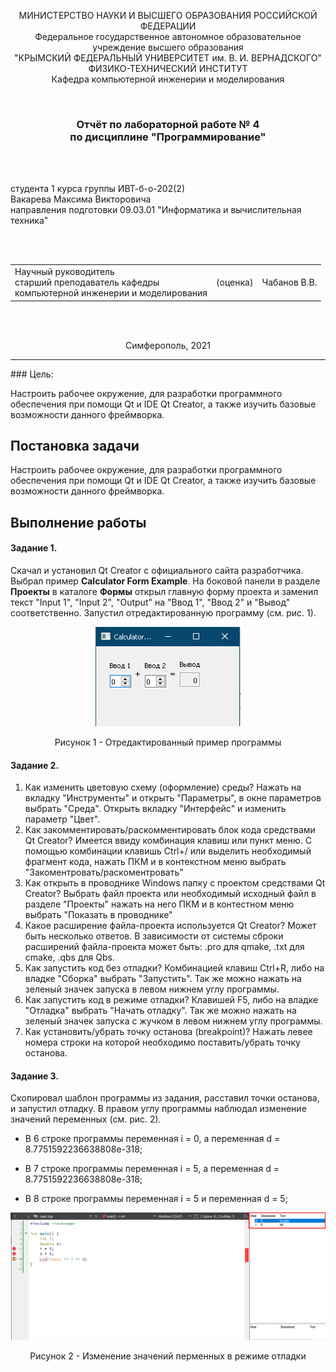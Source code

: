 <p align="center">МИНИСТЕРСТВО НАУКИ  И ВЫСШЕГО ОБРАЗОВАНИЯ РОССИЙСКОЙ ФЕДЕРАЦИИ<br>
Федеральное государственное автономное образовательное учреждение высшего образования<br>
"КРЫМСКИЙ ФЕДЕРАЛЬНЫЙ УНИВЕРСИТЕТ им. В. И. ВЕРНАДСКОГО"<br>
ФИЗИКО-ТЕХНИЧЕСКИЙ ИНСТИТУТ<br>
Кафедра компьютерной инженерии и моделирования</p>
<br>
<h3 align="center">Отчёт по лабораторной работе № 4<br> по дисциплине "Программирование"</h3>

<br><br>

<p>студента 1 курса группы ИВТ-б-о-202(2)<br>
Вакарева Максима Викторовича<br>
направления подготовки 09.03.01 "Информатика и вычислительная техника"</p>

<br><br>
<table>
<tr><td>Научный руководитель<br> старший преподаватель кафедры<br> компьютерной инженерии и моделирования</td>
<td>(оценка)</td>
<td>Чабанов В.В.</td>
</tr>
</table>
<br><br>

<p align="center">Симферополь, 2021</p>
<hr>
### Цель:

Настроить рабочее окружение, для разработки программного обеспечения при помощи Qt и IDE Qt Creator, а также изучить базовые возможности данного фреймворка.

## Постановка задачи

Настроить рабочее окружение, для разработки программного обеспечения при помощи Qt и IDE Qt Creator, а также изучить базовые возможности данного фреймворка.

## Выполнение работы

#### Задание 1.

Скачал и установил Qt Creator с официального сайта разработчика. Выбрал пример **Calculator Form Example**. На боковой панели в разделе **Проекты** в каталоге **Формы** открыл главную форму проекта и заменил текст "Input 1", "Input 2", "Output" на "Ввод 1", "Ввод 2" и "Вывод" соответственно. Запустил отредактированную программу (см. рис. 1).

<p align="center">

<img  src="./images/Screenshot_1.png">

</p>

<p align="center"> Рисунок 1 - Отредактированный пример программы </p>

#### Задание 2.

1. Как изменить цветовую схему (оформление) среды?
Нажать на вкладку "Инструменты" и открыть "Параметры", в окне параметров выбрать "Среда". Открыть вкладку "Интерфейс" и изменить параметр "Цвет".
2. Как закомментировать/раскомментировать блок кода средствами Qt Creator? Имеется ввиду комбинация клавиш или пункт меню.
С помощью комбинации клавишь Ctrl+/ или выделить необходимый фрагмент кода, нажать ПКМ и в контекстном меню выбрать "Закоментровать/раскоментровать"
3. Как открыть в проводнике Windows папку с проектом средствами Qt Creator?
Выбрать файл проекта или необходимый исходный файл в разделе "Проекты" нажать на него ПКМ и в контестном меню выбрать "Показать в проводнике"
4. Какое расширение файла-проекта используется Qt Creator? Может быть несколько ответов.
В зависимости от системы сброки расширений файла-проекта может быть: .pro для qmake, .txt для cmake, .qbs для Qbs.
5. Как запустить код без отладки?
Комбинацией клавиш Ctrl+R, либо на владке "Сборка" выбрать "Запустить". Так же можно нажать на зеленый значек запуска в левом нижнем углу программы.
6. Как запустить код в режиме отладки?
Клавишей F5, либо на владке "Отладка" выбрать "Начать отладку". Так же можно нажать на зеленый значек запуска с жучком в левом нижнем углу программы.
7. Как установить/убрать точку останова (breakpoint)?
Нажать левее номера строки на которой необходимо поставить/убрать точку останова.

#### Задание 3.

Скопировал шаблон программы из задания, расставил точки останова, и запустил отладку. В правом углу программы наблюдал изменение значений переменных (см. рис. 2).

- В 6 строке программы переменная i = 0, а переменная d = 8.7751592236638808e-318;

- В 7 строке программы переменная i = 5, а переменная d = 8.7751592236638808e-318;

- В 8 строке программы переменная i = 5 и переменная d = 5;

<p align="center">

<img  src="./images/Screenshot_2.png">

</p>

<p align="center"> Рисунок 2 - Изменение значений перменных в режиме отладки </p>

  